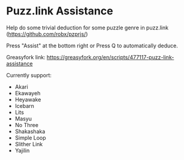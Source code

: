 # Puzz.link Assistance
Help do some trivial deduction for some puzzle genre in puzz.link (https://github.com/robx/pzprjs/)

Press "Assist" at the bottom right or Press Q to automatically deduce.

Greasyfork link:
https://greasyfork.org/en/scripts/477117-puzz-link-assistance

Currently support:
* Akari
* Ekawayeh
* Heyawake
* Icebarn
* Lits
* Masyu
* No Three
* Shakashaka
* Simple Loop
* Slither Link
* Yajilin
